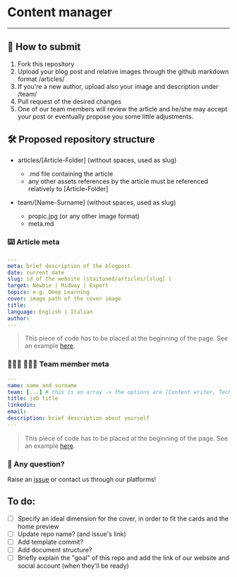 # Content manager
---

## 📩 How to submit
1. Fork this repository
2. Upload your blog post and relative images through the github markdown format /articles/
3. If you're a new author, upload also your image and description under /team/
4. Pull request of the desired changes
5. One of our team members will review the article and he/she may accept your post or eventually propose you some little adjustments. 

## 🛠 Proposed repository structure
- articles/[Article-Folder] (without spaces, used as slug)
  - .md file containing the article
  - any other assets references by the article must be referenced relatively to [Article-Folder]

- team/[Name-Surname] (without spaces, used as slug)
  - propic.jpg (or any other image format)
  - meta.md

### ⌨️ Article meta
```YAML
---
meta: brief description of the blogpost 
date: current date 
slug: id of the website (staituned/articles/[slug] )
target: Newbie | Midway | Expert 
topics: e.g. Deep Learning 
cover: image path of the cover image 
title:  
language: English | Italian
author:  
---
```
> This piece of code has to be placed at the beginning of the page.
> See an example [here](https://github.com/stAItuned/articles/tree/main/articles/machine-learning-intro).

### 🙋🏼‍♀️ 🙆🏽‍♂️ Team member meta
```YAML
---
name: name and surname
team: [...] # this is an array -> the options are [Content writer, Tech, Marketing]
title: job title  
linkedin: 
email: 
description: brief description about yourself
---
```

> This piece of code has to be placed at the beginning of the page.
> See an example [here](https://github.com/stAItuned/articles/blob/main/team/Francesco-Di-Salvo/meta.md).

### 🤔 Any question? 
Raise an [issue](https://github.com/stAItuned/articles/issues) or contact us through our platforms! 


## To do:
- [ ] Specify an ideal dimension for the cover, in order to fit the cards and the home preview 
- [ ] Update repo name? (and issue's link)
- [ ] Add template commit? 
- [ ] Add document structure? 
- [ ] Briefly explain the "goal" of this repo and add the link of our website and social account (when they'll be ready)
